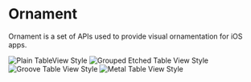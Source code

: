 Ornament
========
Ornament is a set of APIs used to provide visual ornamentation for iOS apps.

![Plain TableView Style](https://dl.dropboxusercontent.com/u/11479646/iOS%20Simulator%20Screen%20shot%20Nov%2028%2C%202013%2C%2012.31.55%20PM.png)
![Grouped Etched Table View Style](https://dl.dropboxusercontent.com/u/11479646/iOS%20Simulator%20Screen%20shot%20Nov%2026%2C%202013%2C%2010.49.17%20PM.png)
![Groove Table View Style](https://dl.dropboxusercontent.com/u/11479646/iOS%20Simulator%20Screen%20shot%20Nov%2026%2C%202013%2C%2011.16.03%20PM.png)
![Metal Table View Style](https://dl.dropboxusercontent.com/u/11479646/iOS%20Simulator%20Screen%20shot%20Nov%2027%2C%202013%2C%2010.50.47%20AM.png)
